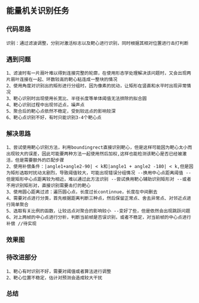 ## 能量机关识别任务

### 代码思路
    识别：通过滤波调整，分别对激活标志以及靶心进行识别，同时根据其相对位置进行击打判断
### 遇到问题
    1、滤波时有一片扇叶难以得到连接完整的轮廓，在使用形态学处理解决该问题时，又会出现两片扇叶连接在一起、环数较高的靶心粘连成一整块的情况
    2、使用角度对识别出的矩形进行分组时，因为像素的扰动，让矩形在竖直和水平时出现异常情况
    3、靶心识别时出现使用长宽比、半径长度等单体阈值无法排除的拟合圆
    4、靶心识别过程中出现邻近点，噪声点
    5、聚合后的靶心点依然不稳定，受到较远点的影响较深
    6、靶心点识别不好，有时只能识别3-4个靶心点
### 解决思路
    1、尝试使用靶心识别方法，利用boundingrect直接识别靶心，但是这样可能因为靶心太小而出现较大的误差，因此可能要两种方法一起使用然后加权,这样也能检测该靶心是否已经被激活，但是需要额外的匹配步骤
    2、使用补偿条件：|angle1+angle2-90| < k和|angle1 + angle2 -180| < k,但是因为矩形选取时扰动太剧烈，导致阈值较大，可能出现错误分组情况 --换用中心点距离阈值 --但是矩形中心点距离较为相近，难以通过此方法识别 --尝试换用靶心辅助识别矩形对 --或者不用识别矩形对，直接识别需要击打的靶心
    3、使用圆心距离过滤：遍历圆心点，长度过长continnue，长度在中间删去
    4、需要对点进行分类，首先根据距离判断三种点，然后保留正常点、舍去异常点、对邻近点进行简单聚合
    5、选取有关比例的函数，让较远点对聚合的影响较小 --变好了些，但是依然会出现跳跃问题
    6、对上两帧的中心点进行分析，判断当前帧是否误识别，或者不稳定，对当前帧的中心点进行补偿 //待实现
### 效果图
### 待改进部分
    1、靶心有时识别不好，需要对阈值或者算法进行调整
    2、靶心位置不稳定，估计对预测会造成较大干扰
### 总结